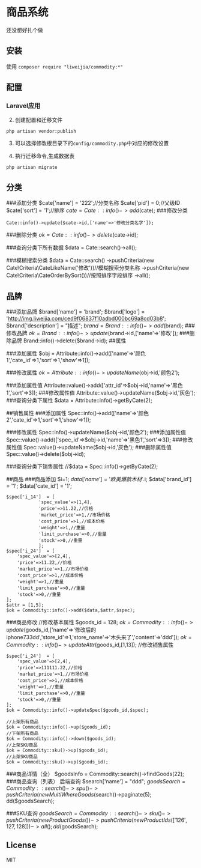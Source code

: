 # 商品系统

还没想好扎个做


## 安装

使用
`composer require "liweijia/commodity:*"`

## 配置

### Laravel应用


2. 创建配置和迁移文件
```shell
php artisan vendor:publish
```

3. 可以选择修改根目录下的`config/commodity.php`中对应的修改设置

4. 执行迁移命令,生成数据表
```shell
php artisan migrate
```



## 分类

###添加分类
	$cate['name'] = '222';//分类名称
	$cate['pid'] = 0;//父级ID
	$cate['sort'] = '1';//排序
	$cate = Cate::info()->add($cate);
###修改分类

	Cate::info()->update($cate->id,['name'=>'修改分类名字']);

###删除分类
$ok =  Cate::info()->delete($cate->id);

###查询分类下所有数据
	$data = Cate::search()->all();

###模糊搜索分类
  	$data = Cate::search()
      ->pushCriteria(new Cate\Criteria\CateLikeName('修改'))//模糊搜索分类名称
       ->pushCriteria(new Cate\Criteria\CateOrderBySort())//按照排序字段排序
  	->all();
## 品牌
###添加品牌
    $brand['name'] = 'brand';
    $brand['logo'] = 'http://img.liweijia.com/ced9f06837f10adbd000bc69a8cd03b8';
    $brand['description'] = "描述";
    $brand = Brand::info()->add($brand);
###修改品牌
	$ok = Brand::info()->update($brand->id,['name'=>'修改']);
###删除品牌
	Brand::info()->delete($brand->id);
##属性

###添加属性
	$obj = Attribute::info()->add(['name'=>'颜色1','cate_id'=>1,'sort'=>1,'show'=>1]);

###修改属性
	$ok = Attribute::info()->updateName($obj->id,'颜色2');	

###添加属性值
	Attribute::value()->add(['attr_id'=>$obj->id,'name'=>'黑色1','sort'=>3]);
###修改属性值
	Attribute::value()->updateName($obj->id,'灰色');
###查询分类下属性
	$data = Attribute::info()->getByCate(2);

##销售属性
###添加属性
	Spec::info()->add(['name'=>'颜色2','cate_id'=>1,'sort'=>1,'show'=>1]);

###修改属性
	Spec::info()->updateName($obj->id,'颜色2');
###添加属性值
	Spec::value()->add(['spec_id'=>$obj->id,'name'=>'黑色1','sort'=>3]);
###修改属性值
	Spec::value()->updateName($obj->id,'灰色');
###删除属性值
	Spec::value()->delete($obj->id);

###查询分类下销售属性
	//$data = Spec::info()->getByCate(2);


##商品
###商品添加
	$i=1;
    $data['name'] = '欧美爆款木材' .$i;
    $data['brand_id'] = '1';
    $data['cate_id'] = '1';

    $spec['i_14']  = [
                'spec_value'=>[1,4],
                'price'=>11.22,//价格
                'market_price'=>1,//市场价格
                'cost_price'=>1,//成本价格
                'weight'=>1,//重量
                'limit_purchase'=>0,//重量
                'stock'=>0,//重量
                ];
    $spec['i_24']  = [
        'spec_value'=>[2,4],
        'price'=>11.22,//价格
        'market_price'=>1,//市场价格
        'cost_price'=>1,//成本价格
        'weight'=>1,//重量
        'limit_purchase'=>0,//重量
        'stock'=>0,//重量
    ];
    $attr = [1,5];
    $ok = Commodity::info()->add($data,$attr,$spec);
###商品修改
    //修改基本属性
    $goods_id = 128;
    $ok = Commodity::info()->update($goods_id,['name'=>'修改后的iphone733dd','store_id'=>1,'store_name'=>'木头来了','content'=>'ddd']);
	$ok = Commodity::info()->updateAttr($goods_id,[1,13]);
    //修改销售属性

    $spec['i_24']  = [
        'spec_value'=>[2,4],
        'price'=>111111.22,//价格
        'market_price'=>1,//市场价格
        'cost_price'=>1,//成本价格
        'weight'=>1,//重量
        'limit_purchase'=>0,//重量
        'stock'=>0,//重量
    ];
    $ok = Commodity::info()->updateSpec($goods_id,$spec);

	//上架所有商品
	$ok = Commodity::info()->up($goods_id);
	//下架所有商品
	$ok = Commodity::info()->down($goods_id);
	//上架SKU商品
	$ok = Commodity::sku()->up($goods_id);
	//上架SKU商品
	$ok = Commodity::sku()->up($goods_id);
###商品详情（全）
	$goodsInfo = Commodity::search()->findGoods(22);
###商品查询（列表）
	后端查询
	$search['name'] = "ddd";
    $goodsSearch = Commodity::search()->spu()->pushCriteria(new MultiWhereGoods($search))->paginate(5);
    dd($goodsSearch);

###SKU查询
	$goodsSearch = Commodity::search()->sku()->pushCriteria(new ProductGoods())->pushCriteria(new ProductIds(['126',127,128]))->all();
     dd($goodsSearch);

## License

MIT
